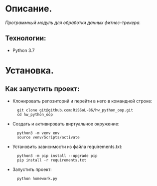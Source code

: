 # Описание.

_Программный модуль для обработки данных фитнес-трекера._

## Технологии:
* Python 3.7

# Установка.

## Как запустить проект:

* Клонировать репозиторий и перейти в него в командной строке:

        git clone git@github.com:RiSSoL-86/hw_python_oop.git
        cd hw_python_oop

* Cоздать и активировать виртуальное окружение:

        python3 -m venv env
        source venv/Scripts/activate

* Установить зависимости из файла requirements.txt:

        python3 -m pip install --upgrade pip
        pip install -r requirements.txt

* Запустить проект:

        python homework.py

